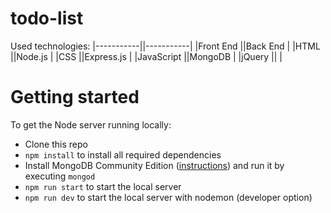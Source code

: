 # todo-list

 Used technologies:
|-----------||-----------|
|Front End  ||Back End   |
|HTML       ||Node.js    |
|CSS        ||Express.js |
|JavaScript ||MongoDB    |
|jQuery     ||           |


# Getting started

To get the Node server running locally:

- Clone this repo
- `npm install` to install all required dependencies
- Install MongoDB Community Edition ([instructions](https://docs.mongodb.com/manual/installation/#tutorials)) and run it by executing `mongod`
- `npm run start` to start the local server
- `npm run dev` to start the local server with nodemon (developer option) 
